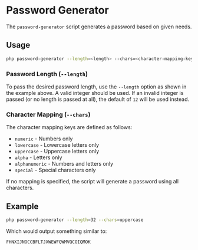 # Password Generator

The `password-generator` script generates a password based on given needs.

## Usage

```bash
php password-generator --length=<length> --chars=<character-mapping-key>
```

### Password Length (`--length`)

To pass the desired password length, use the `--length` option as shown in the example above.
A valid integer should be used. If an invalid integer is passed (or no length is passed at all),
the default of `12` will be used instead.

### Character Mapping (`--chars`)

The character mapping keys are defined as follows:

- `numeric` - Numbers only
- `lowercase` - Lowercase letters only
- `uppercase` - Uppercase letters only
- `alpha` - Letters only
- `alphanumeric` - Numbers and letters only
- `special` - Special characters only

If no mapping is specified, the script will generate a password using all characters.

## Example
```bash
php password-generator --length=32 --chars=uppercase
```

Which would output something similar to:

```
FHNXIJNOCCBFLTJXWEWFQWMVQCOIQMOK
```

